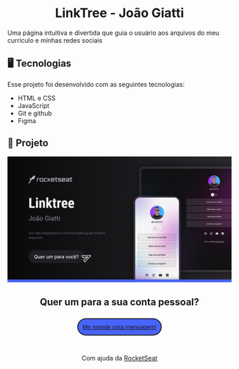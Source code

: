 <h1 align="center">LinkTree - João Giatti</h1>
<p>Uma página intuitiva e divertida que guia o usuário aos arquivos do meu currículo e minhas redes sociais</p>
<p>

## 🖥️ Tecnologias
<p>
  Esse projeto foi desenvolvido com as seguintes tecnologias:

  - HTML e CSS
  - JavaScript
  - Git e github
  - Figma

</p>

## 🚀 Projeto

  <img src="./.github/Cover.png">
</p>
<h2 align="center">
  Quer um para a sua conta pessoal?
  <button style="background:#4863F7; border-radius: 999px; padding: 10px; margin: 24px 0; border: 2px solid #202020; color: white;">
    <a href="https://wa.link/j57kqg">Me mande uma mensagem!</a>
  </button>
</h2>
<p align="center">
  Com ajuda da <a href="https://app.rocketseat.com.br">RocketSeat</a>
</p>